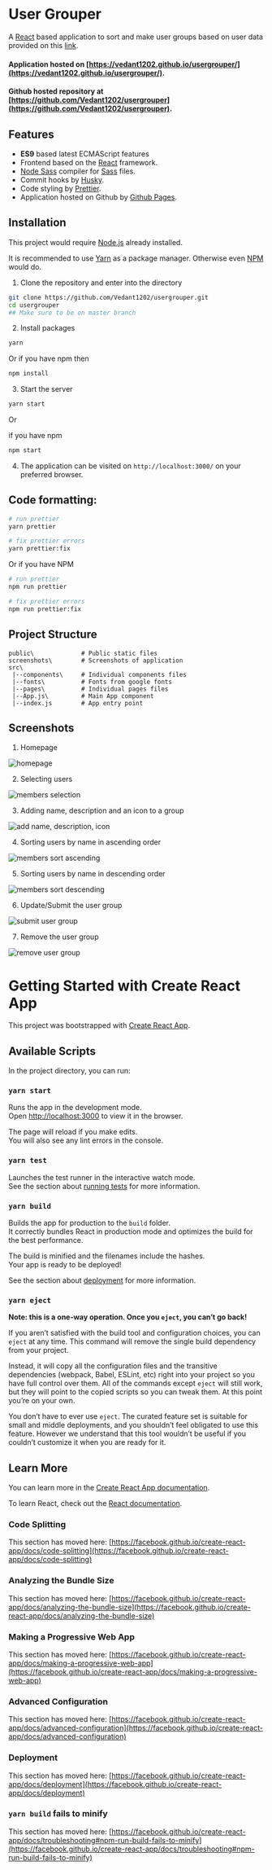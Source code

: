 # User Grouper

A [React](https://reactjs.org/) based application to sort and make user groups based on user data provided on this [link](https://s3-ap-southeast-1.amazonaws.com/he-public-data/users49b8675.json).


#### Application hosted on [https://vedant1202.github.io/usergrouper/](https://vedant1202.github.io/usergrouper/).

#### Github hosted repository at [https://github.com/Vedant1202/usergrouper](https://github.com/Vedant1202/usergrouper).


## Features

- **ES9** based latest ECMAScript features
- Frontend based on the [React](https://reactjs.org/) framework.
- [Node Sass](https://www.npmjs.com/package/node-sass) compiler for [Sass](https://sass-lang.com/) files. 
- Commit hooks by [Husky](https://www.npmjs.com/package/husky).
- Code styling by [Prettier](https://prettier.io/).
- Application hosted on Github by [Github Pages](https://pages.github.com/).


## Installation

This project would require [Node.js](https://nodejs.org/en/) already installed.

It is recommended to use [Yarn](https://yarnpkg.com/) as a package manager. Otherwise even [NPM](https://www.npmjs.com/) would do.


1. Clone the repository and enter into the directory 

```bash
git clone https://github.com/Vedant1202/usergrouper.git
cd usergrouper
## Make sure to be on master branch
``` 

2. Install packages
```bash
yarn
```

Or if you have npm then

```bash
npm install
```

3. Start the server

```bash
yarn start
```

Or 

if you have npm
```bash
npm start
```

4. The application can be visited on `http://localhost:3000/` on your preferred browser.


## Code formatting:

```bash
# run prettier
yarn prettier

# fix prettier errors
yarn prettier:fix
```

Or if you have NPM

```bash
# run prettier
npm run prettier

# fix prettier errors
npm run prettier:fix
```


## Project Structure

```
public\             # Public static files   
screenshots\        # Screenshots of application      
src\
 |--components\     # Individual components files 
 |--fonts\          # Fonts from google fonts
 |--pages\          # Individual pages files
 |--App.js\         # Main App component
 |--index.js        # App entry point
```



## Screenshots

1. Homepage 

![homepage](https://raw.githubusercontent.com/Vedant1202/usergrouper/master/screenshots/home-default.png)


2. Selecting users

![members selection](https://raw.githubusercontent.com/Vedant1202/usergrouper/master/screenshots/home-selection.png)


3. Adding name, description and an icon to a group

![add name, description, icon](https://raw.githubusercontent.com/Vedant1202/usergrouper/master/screenshots/home-inputs.png)


4. Sorting users by name in ascending order

![members sort ascending](https://raw.githubusercontent.com/Vedant1202/usergrouper/master/screenshots/home-sort-ascending.png)


5. Sorting users by name in descending order

![members sort descending](https://raw.githubusercontent.com/Vedant1202/usergrouper/master/screenshots/home-sort-descending.png)


6. Update/Submit the user group

![submit user group](https://raw.githubusercontent.com/Vedant1202/usergrouper/master/screenshots/home-submit.png)


7. Remove the user group

![remove user group](https://raw.githubusercontent.com/Vedant1202/usergrouper/master/screenshots/home-remove.png)




# Getting Started with Create React App

This project was bootstrapped with [Create React App](https://github.com/facebook/create-react-app).

## Available Scripts

In the project directory, you can run:

### `yarn start`

Runs the app in the development mode.\
Open [http://localhost:3000](http://localhost:3000) to view it in the browser.

The page will reload if you make edits.\
You will also see any lint errors in the console.

### `yarn test`

Launches the test runner in the interactive watch mode.\
See the section about [running tests](https://facebook.github.io/create-react-app/docs/running-tests) for more information.

### `yarn build`

Builds the app for production to the `build` folder.\
It correctly bundles React in production mode and optimizes the build for the best performance.

The build is minified and the filenames include the hashes.\
Your app is ready to be deployed!

See the section about [deployment](https://facebook.github.io/create-react-app/docs/deployment) for more information.

### `yarn eject`

**Note: this is a one-way operation. Once you `eject`, you can’t go back!**

If you aren’t satisfied with the build tool and configuration choices, you can `eject` at any time. This command will remove the single build dependency from your project.

Instead, it will copy all the configuration files and the transitive dependencies (webpack, Babel, ESLint, etc) right into your project so you have full control over them. All of the commands except `eject` will still work, but they will point to the copied scripts so you can tweak them. At this point you’re on your own.

You don’t have to ever use `eject`. The curated feature set is suitable for small and middle deployments, and you shouldn’t feel obligated to use this feature. However we understand that this tool wouldn’t be useful if you couldn’t customize it when you are ready for it.

## Learn More

You can learn more in the [Create React App documentation](https://facebook.github.io/create-react-app/docs/getting-started).

To learn React, check out the [React documentation](https://reactjs.org/).

### Code Splitting

This section has moved here: [https://facebook.github.io/create-react-app/docs/code-splitting](https://facebook.github.io/create-react-app/docs/code-splitting)

### Analyzing the Bundle Size

This section has moved here: [https://facebook.github.io/create-react-app/docs/analyzing-the-bundle-size](https://facebook.github.io/create-react-app/docs/analyzing-the-bundle-size)

### Making a Progressive Web App

This section has moved here: [https://facebook.github.io/create-react-app/docs/making-a-progressive-web-app](https://facebook.github.io/create-react-app/docs/making-a-progressive-web-app)

### Advanced Configuration

This section has moved here: [https://facebook.github.io/create-react-app/docs/advanced-configuration](https://facebook.github.io/create-react-app/docs/advanced-configuration)

### Deployment

This section has moved here: [https://facebook.github.io/create-react-app/docs/deployment](https://facebook.github.io/create-react-app/docs/deployment)

### `yarn build` fails to minify

This section has moved here: [https://facebook.github.io/create-react-app/docs/troubleshooting#npm-run-build-fails-to-minify](https://facebook.github.io/create-react-app/docs/troubleshooting#npm-run-build-fails-to-minify)
